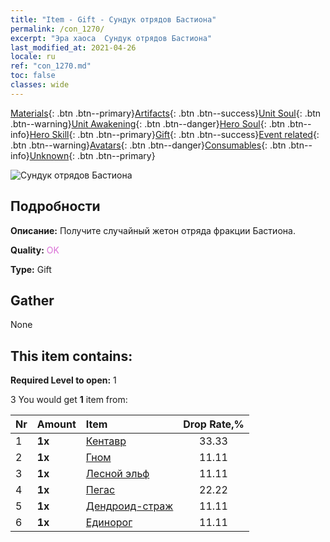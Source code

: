 ```yaml
---
title: "Item - Gift - Сундук отрядов Бастиона"
permalink: /con_1270/
excerpt: "Эра хаоса  Сундук отрядов Бастиона"
last_modified_at: 2021-04-26
locale: ru
ref: "con_1270.md"
toc: false
classes: wide
---
```

 [Materials](/ItemsRU/){: .btn .btn--primary}[Artifacts](/ItemsRU/Artifacts/){: .btn .btn--success}[Unit Soul](/ItemsRU/UnitSoul/){: .btn .btn--warning}[Unit Awakening](/ItemsRU/UnitAwakening/){: .btn .btn--danger}[Hero Soul](/ItemsRU/HeroSoul/){: .btn .btn--info}[Hero Skill](/ItemsRU/HeroSkill/){: .btn .btn--primary}[Gift](/ItemsRU/Gift/){: .btn .btn--success}[Event related](/ItemsRU/Events/){: .btn .btn--warning}[Avatars](/ItemsRU/Avatars/){: .btn .btn--danger}[Consumables](/ItemsRU/Consumables/){: .btn .btn--info}[Unknown](/ItemsRU/Unknown/){: .btn .btn--primary}

 ![Сундук отрядов Бастиона](/images/t/i_904002.png)

## Подробности
 **Описание:** Получите случайный жетон отряда фракции Бастиона.

 **Quality:** <span style="color: #DA70D6">OK</span>

 **Type:** Gift

## Gather

  None

## This item contains:

 **Required Level to open:** 1

 3 You would get **1** item  from:

  | Nr | Amount |     Item    | Drop Rate,% |
  |:---|:-------|:------------|:---------:|
  | 1 |  **1x** | [Кентавр](/ItemsRU/unt_199/) | 33.33 | 
  | 2 |  **1x** | [Гном](/ItemsRU/unt_200/) | 11.11 | 
  | 3 |  **1x** | [Лесной эльф](/ItemsRU/unt_201/) | 11.11 | 
  | 4 |  **1x** | [Пегас](/ItemsRU/unt_202/) | 22.22 | 
  | 5 |  **1x** | [Дендроид-страж](/ItemsRU/unt_203/) | 11.11 | 
  | 6 |  **1x** | [Единорог](/ItemsRU/unt_204/) | 11.11 | 
